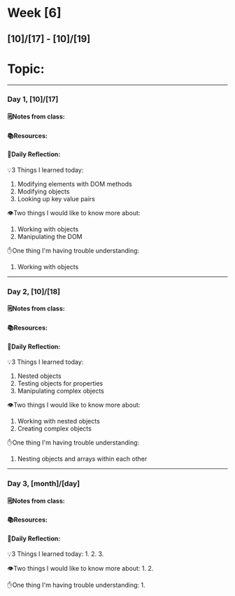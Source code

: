 # Week [6]
## [10]/[17] - [10]/[19]

# Topic:

___

### Day 1, [10]/[17]

#### 🗒️Notes from class:

#### 📚Resources:


#### 💭Daily Reflection:

💡3 Things I learned today:
1. Modifying elements with DOM methods
2. Modifying objects
3. Looking up key value pairs

👁️Two things I would like to know more about:
1. Working with objects
2. Manipulating the DOM

✋One thing I'm having trouble understanding:
1. Working with objects


___

### Day 2, [10]/[18] 

#### 🗒️Notes from class:

#### 📚Resources:


#### 💭Daily Reflection:

💡3 Things I learned today:
1. Nested objects
2. Testing objects for properties
3. Manipulating complex objects

👁️Two things I would like to know more about:
1. Working with nested objects
2. Creating complex objects

✋One thing I'm having trouble understanding:
1. Nesting objects and arrays within each other

___

### Day 3, [month]/[day]
#### 🗒️Notes from class:

#### 📚Resources:


#### 💭Daily Reflection:

💡3 Things I learned today:
1. 
2. 
3. 

👁️Two things I would like to know more about:
1. 
2. 

✋One thing I'm having trouble understanding:
1. 
 

